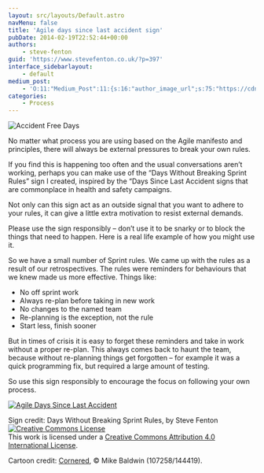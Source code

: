 ```yaml
---
layout: src/layouts/Default.astro
navMenu: false
title: 'Agile days since last accident sign'
pubDate: 2014-02-19T22:52:44+00:00
authors:
    - steve-fenton
guid: 'https://www.stevefenton.co.uk/?p=397'
interface_sidebarlayout:
    - default
medium_post:
    - 'O:11:"Medium_Post":11:{s:16:"author_image_url";s:75:"https://cdn-images-1.medium.com/fit/c/400/400/1*eXkhfEuF41g5W_xnc_ydLA.jpeg";s:10:"author_url";s:38:"https://medium.com/@steve.fenton.co.uk";s:11:"byline_name";N;s:12:"byline_email";N;s:10:"cross_link";s:3:"yes";s:2:"id";s:12:"f7f4be21b9fe";s:21:"follower_notification";s:3:"yes";s:7:"license";s:19:"all-rights-reserved";s:14:"publication_id";s:2:"-1";s:6:"status";s:5:"draft";s:3:"url";s:51:"https://medium.com/@steve.fenton.co.uk/f7f4be21b9fe";}'
categories:
    - Process
---
```


![Accident Free Days](/img/2015/07/mban1987h.jpg)

No matter what process you are using based on the Agile manifesto and principles, there will always be external pressures to break your own rules.

If you find this is happening too often and the usual conversations aren’t working, perhaps you can make use of the “Days Without Breaking Sprint Rules” sign I created, inspired by the “Days Since Last Accident signs that are commonplace in health and safety campaigns.

Not only can this sign act as an outside signal that you want to adhere to your rules, it can give a little extra motivation to resist external demands.

Please use the sign responsibly – don’t use it to be snarky or to block the things that need to happen. Here is a real life example of how you might use it.

So we have a small number of Sprint rules. We came up with the rules as a result of our retrospectives. The rules were reminders for behaviours that we knew made us more effective. Things like:

- No off sprint work
- Always re-plan before taking in new work
- No changes to the named team
- Re-planning is the exception, not the rule
- Start less, finish sooner

But in times of crisis it is easy to forget these reminders and take in work without a proper re-plan. This always comes back to haunt the team, because without re-planning things get forgotten – for example it was a quick programming fix, but required a large amount of testing.

So use this sign responsibly to encourage the focus on following your own process.

[![Agile Days Since Last Accident](/img/2015/07/sprint-rules-200x300.gif)](/img/2015/07/sprint-rules.gif)

Sign credit: Days Without Breaking Sprint Rules, by Steve Fenton [![Creative Commons License](https://i.creativecommons.org/l/by/4.0/88x31.png)](http://creativecommons.org/licenses/by/4.0/deed.en_US)  
This work is licensed under a [Creative Commons Attribution 4.0 International License](http://creativecommons.org/licenses/by/4.0/deed.en_US).

Cartoon credit: [Cornered](http://cornered.co.nr/), © Mike Baldwin (107258/144419).